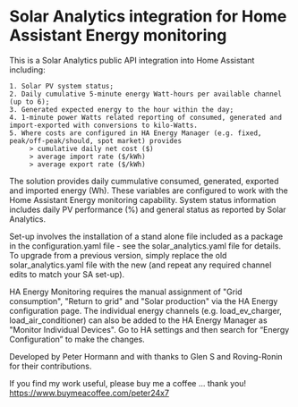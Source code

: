 Solar Analytics integration for Home Assistant Energy monitoring
================================================================

This is a Solar Analytics public API integration into Home Assistant including:

    1. Solar PV system status; 
    2. Daily cumulative 5-minute energy Watt-hours per available channel (up to 6);
    3. Generated expected energy to the hour within the day; 
    4. 1-minute power Watts related reporting of consumed, generated and import-exported with conversions to kilo-Watts.
    5. Where costs are configured in HA Energy Manager (e.g. fixed, peak/off-peak/should, spot market) provides 
         > cumulative daily net cost ($)
         > average import rate ($/kWh)
         > average export rate ($/kWh)

The solution provides daily cummulative consumed, generated, exported and imported energy (Wh). These variables are configured to work with the Home Assistant Energy monitoring capability. System status information includes daily PV performance (%) and general status as reported by Solar Analytics.

Set-up involves the installation of a stand alone file included as a package in the configuration.yaml file - see the solar_analytics.yaml file for details. To upgrade from a previous version, simply replace the old solar_analytics.yaml file with the new (and repeat any required channel edits to match your SA set-up).

HA Energy Monitoring requires the manual assignment of "Grid consumption", "Return to grid" and "Solar production" via the HA Energy configuration page. The individual energy channels (e.g. load_ev_charger, load_air_conditioner) can also be added to the HA Energy Manager as "Monitor Individual Devices". Go to HA settings and then search for “Energy Configuration” to make the changes.  

Developed by Peter Hormann and with thanks to Glen S and Roving-Ronin for their contributions.

If you find my work useful, please buy me a coffee ... thank you!
  https://www.buymeacoffee.com/peter24x7
